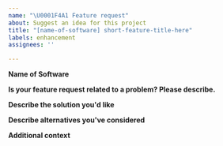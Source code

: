 ```yaml
---
name: "\U0001F4A1 Feature request"
about: Suggest an idea for this project
title: "[name-of-software] short-feature-title-here"
labels: enhancement
assignees: ''

---
```


**Name of Software**
<!-- What software are you referring to? -->

**Is your feature request related to a problem? Please describe.**
<!-- A clear and concise description of what the problem is. Ex. I'm always frustrated when [...] -->

**Describe the solution you'd like**
<!-- A clear and concise description of what you want to happen. -->

**Describe alternatives you've considered**
<!-- A clear and concise description of any alternative solutions or features you've considered. -->

**Additional context**
<!-- Add any other context or screenshots (you can drag-and-drop images) about the feature request here. -->
